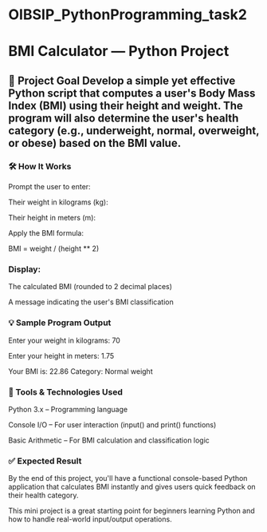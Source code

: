 # OIBSIP_PythonProgramming_task2
# BMI Calculator — Python Project
🎯 Project Goal
Develop a simple yet effective Python script that computes a user's Body Mass Index (BMI) using their height and weight. The program will also determine the user's health category (e.g., underweight, normal, overweight, or obese) based on the BMI value.
---------------------------------------------------------------------------------------------------------------------------------------------------------------------------------------------------------------------
### 🛠️ How It Works
Prompt the user to enter:

Their weight in kilograms (kg):

Their height in meters (m):

Apply the BMI formula:

BMI = weight / (height ** 2)
### Display:

The calculated BMI (rounded to 2 decimal places)

A message indicating the user's BMI classification

### 💡 Sample Program Output

Enter your weight in kilograms: 70

Enter your height in meters: 1.75

Your BMI is: 22.86
Category: Normal weight
### 🔧 Tools & Technologies Used
Python 3.x – Programming language

Console I/O – For user interaction (input() and print() functions)

Basic Arithmetic – For BMI calculation and classification logic

### ✅ Expected Result
By the end of this project, you'll have a functional console-based Python application that calculates BMI instantly and gives users quick feedback on their health category.

This mini project is a great starting point for beginners learning Python and how to handle real-world input/output operations.
